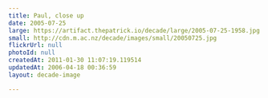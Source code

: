 ```yaml
---
title: Paul, close up
date: 2005-07-25
large: https://artifact.thepatrick.io/decade/large/2005-07-25-1958.jpg
small: http://cdn.m.ac.nz/decade/images/small/20050725.jpg
flickrUrl: null
photoId: null
createdAt: 2011-01-30 11:07:19.119514
updatedAt: 2006-04-18 00:36:59
layout: decade-image

---
```


